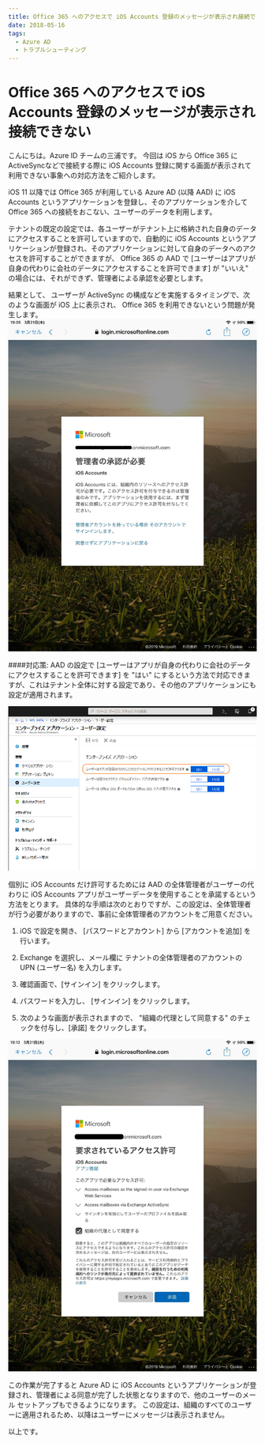 ```yaml
---
title: Office 365 へのアクセスで iOS Accounts 登録のメッセージが表示され接続できない
date: 2018-05-16
tags:
  - Azure AD
  - トラブルシューティング
---
```


# Office 365 へのアクセスで iOS Accounts 登録のメッセージが表示され接続できない

こんにちは。Azure ID チームの三浦です。
今回は iOS から Office 365 に ActiveSyncなどで接続する際に iOS Accounts 登録に関する画面が表示されて利用できない事象への対応方法をご紹介します。
 
iOS 11 以降では  Office 365 が利用している Azure AD (以降 AAD) に iOS Accounts というアプリケーションを登録し、そのアプリケーションを介して Office 365 への接続をおこない、ユーザーのデータを利用します。
 
テナントの既定の設定では、各ユーザーがテナント上に格納された自身のデータにアクセスすることを許可していますので、自動的に iOS Accounts というアプリケーションが登録され、そのアプリケーションに対して自身のデータへのアクセスを許可することができますが、 Office 365 の AAD で [ユーザーはアプリが自身の代わりに会社のデータにアクセスすることを許可できます] が "いいえ" の場合には、それができず、管理者による承認を必要とします。
  
結果として、 ユーザーが ActiveSync の構成などを実施するタイミングで、次のような画面が iOS 上に表示され、 Office 365 を利用できないという問題が発生します。
![](./ios-accounts/ios-accounts2.jpg)

####対応策:
AAD の設定で [ユーザーはアプリが自身の代わりに会社のデータにアクセスすることを許可できます] を "はい" にするという方法で対応できますが、これはテナント全体に対する設定であり、その他のアプリケーションにも設定が適用されます。

  ![](./ios-accounts/enterpriseApp.png)

個別に iOS Accounts だけ許可するためには AAD の全体管理者がユーザーの代わりに iOS Accounts アプリがユーザーデータを使用することを承諾するという方法をとります。
具体的な手順は次のとおりですが、この設定は、全体管理者が行う必要がありますので、事前に全体管理者のアカウントをご用意ください。
 
1. iOS で設定を開き、 [パスワードとアカウント] から [アカウントを追加] を行います。

2. Exchange を選択し、メール欄に テナントの全体管理者のアカウントの UPN (ユーザー名) を入力します。
 
3. 確認画面で、[サインイン] をクリックします。

4. パスワードを入力し、 [サインイン] をクリックします。

5. 次のような画面が表示されますので、 "組織の代理として同意する" のチェックを付与し、[承諾] をクリックします。

  ![](./ios-accounts/iOS_accounts3.jpg)

この作業が完了すると Azure AD に iOS Accounts というアプリケーションが登録され、管理者による同意が完了した状態となりますので、他のユーザーのメール セットアップもできるようになります。
この設定は、組織のすべてのユーザーに適用されるため、以降はユーザーにメッセージは表示されません。
 
以上です。